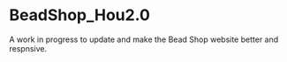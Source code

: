 # BeadShop_Hou2.0

A work in progress to update and make the Bead Shop website better and respnsive.